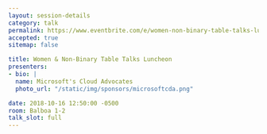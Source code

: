 ```yaml
---
layout: session-details
category: talk
permalink: https://www.eventbrite.com/e/women-non-binary-table-talks-luncheon-at-djangocon-tickets-49956231433
accepted: true
sitemap: false

title: Women & Non-Binary Table Talks Luncheon
presenters:
- bio: |
  name: Microsoft's Cloud Advocates
  photo_url: "/static/img/sponsors/microsoftcda.png"

date: 2018-10-16 12:50:00 -0500
room: Balboa 1-2
talk_slot: full
---
```

